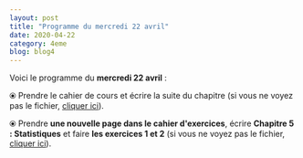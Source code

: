 ```yaml
---
layout: post
title: "Programme du mercredi 22 avril"
date: 2020-04-22
category: 4eme
blog: blog4
---
```


Voici le programme du <b>mercredi 22 avril</b> :

⦿ Prendre le cahier de cours et écrire la suite du chapitre (si vous ne voyez pas le fichier, <a href="/cours/4eme/4eme_chapitre_5_statistiques_2.pdf">cliquer ici</a>).

<object data="/cours/4eme/4eme_chapitre_5_statistiques_2.pdf" width="100%" height="500" type='application/pdf'></object>

⦿ Prendre <strong>une nouvelle page dans le cahier d'exercices</strong>, écrire <strong>Chapitre 5 : Statistiques</strong> et faire <b>les exercices 1 et 2</b> (si vous ne voyez pas le fichier, <a href="/exercices/4eme/4eme_exercices_mercredi_22_avril_2020.pdf">cliquer ici</a>). 

<object data="/exercices/4eme/4eme_exercices_mercredi_22_avril_2020.pdf" width="100%" height="500" type='application/pdf'></object>
